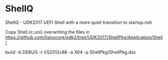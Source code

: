 # ShellQ
ShellQ - UDK2017 UEFI Shell with a more quiet transition to startup.nsh

Copy Shell.{c,uni} overwriting the files in https://github.com/tianocore/edk2/tree/UDK2017/ShellPkg/Application/Shell/

build -b DEBUG -t VS2012x86 -a X64 -p ShellPkg/ShellPkg.dsc
